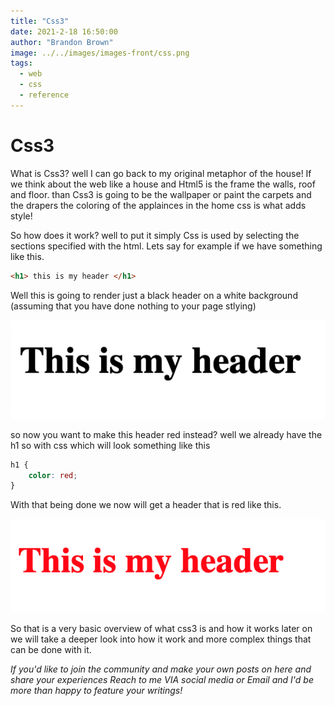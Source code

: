 ```yaml
---
title: "Css3"
date: 2021-2-18 16:50:00
author: "Brandon Brown"
image: ../../images/images-front/css.png
tags:
  - web
  - css
  - reference
---
```


# Css3

What is Css3? well I can go back to my original metaphor of the house! If we think about the web like a house and Html5 is the frame the walls, roof and floor. than Css3 is going to be the wallpaper or paint the carpets and the drapers the coloring of the applainces in the home css is what adds style!

So how does it work? well to put it simply Css is used by selecting the sections specified with the html. Lets say for example if we have something like this.<br>
```html
<h1> this is my header </h1>
```
Well this is going to render just a black header on a white background (assuming that you have done nothing to your page stlying) 

![text that says this is my header in black](../../images/003-images/black-header.png)

so now you want to make this header red instead? well we already have the h1 so with css which will look something like this

```css
h1 {
    color: red;
}
```
With that being done we now will get a header that is red like this.

![text that says this my header in red](../../images/003-images/red-header.png)

So that is a very basic overview of what css3 is and how it works later on we will take a deeper look into how it work and more complex things that can be done with it.

*If you'd like to join the community and make your own posts on here and share your experiences Reach to me VIA social media or Email and I'd be more than happy to feature your writings!*






    
